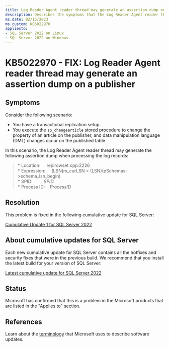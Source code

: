 ```yaml
---
title: Log Reader Agent reader thread may generate an assertion dump on a publisher
description: Describes the symptoms that the Log Reader Agent reader thread may generate an assertion dump on a publisher.
ms.date: 02/15/2023
ms.custom: KB5022970
appliesto:
- SQL Server 2022 on Linux
- SQL Server 2022 on Windows
---
```

# KB5022970 - FIX: Log Reader Agent reader thread may generate an assertion dump on a publisher

## Symptoms

Consider the following scenario:

- You have a transactional replication setup.
- You execute the `sp_changearticle` stored procedure to change the property of an article on the publisher, and data manipulation language (DML) changes occur on the published table.

In this scenario, the Log Reader Agent reader thread may generate the following assertion dump when processing the log records:

>\* Location:&nbsp;&nbsp;&nbsp;&nbsp;&nbsp;replrowset.cpp:2226</br>
\* Expression:&nbsp;&nbsp;&nbsp;&nbsp;&nbsp;(LSN)m_curLSN < (LSN)(pSchemas->schema_lsn_begin)</br>
\* SPID:&nbsp;&nbsp;&nbsp;&nbsp;&nbsp;&nbsp;&nbsp;&nbsp;&nbsp;*SPID*</br>
\* Process ID:&nbsp;&nbsp;&nbsp;&nbsp;*ProcessID*

## Resolution

This problem is fixed in the following cumulative update for SQL Server:

[Cumulative Update 1 for SQL Server 2022](cumulativeupdate1.md)

## About cumulative updates for SQL Server

Each new cumulative update for SQL Server contains all the hotfixes and security fixes that were in the previous build. We recommend that you install the latest build for your version of SQL Server:

[Latest cumulative update for SQL Server 2022](build-versions.md)

## Status

Microsoft has confirmed that this is a problem in the Microsoft products that are listed in the "Applies to" section.

## References

Learn about the [terminology](../../../windows-client/deployment/standard-terminology-software-updates.md) that Microsoft uses to describe software updates.